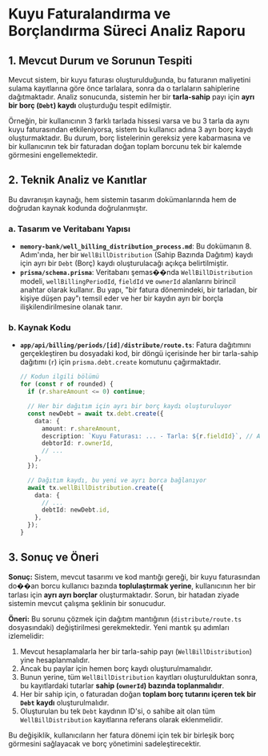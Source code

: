 # Kuyu Faturalandırma ve Borçlandırma Süreci Analiz Raporu

## 1. Mevcut Durum ve Sorunun Tespiti

Mevcut sistem, bir kuyu faturası oluşturulduğunda, bu faturanın maliyetini sulama kayıtlarına göre önce tarlalara, sonra da o tarlaların sahiplerine dağıtmaktadır. Analiz sonucunda, sistemin her bir **tarla-sahip** payı için **ayrı bir borç (`Debt`) kaydı** oluşturduğu tespit edilmiştir.

Örneğin, bir kullanıcının 3 farklı tarlada hissesi varsa ve bu 3 tarla da aynı kuyu faturasından etkileniyorsa, sistem bu kullanıcı adına 3 ayrı borç kaydı oluşturmaktadır. Bu durum, borç listelerinin gereksiz yere kabarmasına ve bir kullanıcının tek bir faturadan doğan toplam borcunu tek bir kalemde görmesini engellemektedir.

## 2. Teknik Analiz ve Kanıtlar

Bu davranışın kaynağı, hem sistemin tasarım dokümanlarında hem de doğrudan kaynak kodunda doğrulanmıştır.

### a. Tasarım ve Veritabanı Yapısı

*   **`memory-bank/well_billing_distribution_process.md`**: Bu dokümanın 8. Adım'ında, her bir `WellBillDistribution` (Sahip Bazında Dağıtım) kaydı için ayrı bir `Debt` (Borç) kaydı oluşturulacağı açıkça belirtilmiştir.
*   **`prisma/schema.prisma`**: Veritabanı şemas��nda `WellBillDistribution` modeli, `wellBillingPeriodId`, `fieldId` ve `ownerId` alanlarını birincil anahtar olarak kullanır. Bu yapı, "bir fatura dönemindeki, bir tarladan, bir kişiye düşen pay"ı temsil eder ve her bir kaydın ayrı bir borçla ilişkilendirilmesine olanak tanır.

### b. Kaynak Kodu

*   **`app/api/billing/periods/[id]/distribute/route.ts`**: Fatura dağıtımını gerçekleştiren bu dosyadaki kod, bir döngü içerisinde her bir tarla-sahip dağıtımı (`r`) için `prisma.debt.create` komutunu çağırmaktadır.

    ```typescript
    // Kodun ilgili bölümü
    for (const r of rounded) {
      if (r.shareAmount <= 0) continue;

      // Her bir dağıtım için ayrı bir borç kaydı oluşturuluyor
      const newDebt = await tx.debt.create({
        data: {
          amount: r.shareAmount,
          description: `Kuyu Faturası: ... - Tarla: ${r.fieldId}`, // Açıklamaya tarla bilgisi ekleniyor
          debtorId: r.ownerId,
          // ...
        },
      });

      // Dağıtım kaydı, bu yeni ve ayrı borca bağlanıyor
      await tx.wellBillDistribution.create({
        data: {
          // ...
          debtId: newDebt.id,
        },
      });
    }
    ```

## 3. Sonuç ve Öneri

**Sonuç:** Sistem, mevcut tasarımı ve kod mantığı gereği, bir kuyu faturasından do��an borcu kullanıcı bazında **toplulaştırmak yerine**, kullanıcının her bir tarlası için **ayrı ayrı borçlar** oluşturmaktadır. Sorun, bir hatadan ziyade sistemin mevcut çalışma şeklinin bir sonucudur.

**Öneri:** Bu sorunu çözmek için dağıtım mantığının (`distribute/route.ts` dosyasındaki) değiştirilmesi gerekmektedir. Yeni mantık şu adımları izlemelidir:

1.  Mevcut hesaplamalarla her bir tarla-sahip payı (`WellBillDistribution`) yine hesaplanmalıdır.
2.  Ancak bu paylar için hemen borç kaydı oluşturulmamalıdır.
3.  Bunun yerine, tüm `WellBillDistribution` kayıtları oluşturulduktan sonra, bu kayıtlardaki tutarlar **sahip (`ownerId`) bazında toplanmalıdır**.
4.  Her bir sahip için, o faturadan doğan **toplam borç tutarını içeren tek bir `Debt` kaydı** oluşturulmalıdır.
5.  Oluşturulan bu tek `Debt` kaydının ID'si, o sahibe ait olan tüm `WellBillDistribution` kayıtlarına referans olarak eklenmelidir.

Bu değişiklik, kullanıcıların her fatura dönemi için tek bir birleşik borç görmesini sağlayacak ve borç yönetimini sadeleştirecektir.
